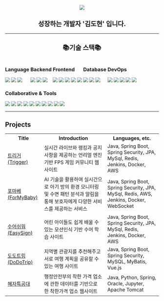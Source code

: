 <div align="center">
  <img src="https://capsule-render.vercel.app/api?type=venom&color=auto&height=300&section=header&text=dodokim98💻%20&fontSize=90">
  <h2>성장하는 개발자 '김도현' 입니다.</h2>
</div>

---

<div align="center">
  <h2>📚기술 스택📚</h2>
</div>

<div>
  <div style="display: inline-block;">
    <h3>Language</h3>
    <img src="https://img.shields.io/badge/java-007396?style=for-the-badge&logo=java&logoColor=white">
    <img src="https://img.shields.io/badge/python-3776AB?style=for-the-badge&logo=python&logoColor=white">
    <img src="https://img.shields.io/badge/c++-00599C?style=for-the-badge&logo=cplusplus&logoColor=white"> <!-- c++ 로고 수정 -->
  </div>
  <div style="display: inline-block;">
    <h3>Backend</h3>
    <img src="https://img.shields.io/badge/spring-6DB33F?style=for-the-badge&logo=spring&logoColor=white">
    <img src="https://img.shields.io/badge/springboot-6DB33F?style=for-the-badge&logo=springboot&logoColor=white">
    <img src="https://img.shields.io/badge/springsecurity-6DB33F?style=for-the-badge&logo=springsecurity&logoColor=white">
  </div>
  <div style="display: inline-block;">
    <h3>Frontend</h3>
    <img src="https://img.shields.io/badge/html5-E34F26?style=for-the-badge&logo=html5&logoColor=white">
    <img src="https://img.shields.io/badge/css-1572B6?style=for-the-badge&logo=css3&logoColor=white">
    <img src="https://img.shields.io/badge/javascript-F7DF1E?style=for-the-badge&logo=javascript&logoColor=black">
    <img src="https://img.shields.io/badge/vue.js-4FC08D?style=for-the-badge&logo=vue.js&logoColor=white">
    <img src="https://img.shields.io/badge/jquery-0769AD?style=for-the-badge&logo=jquery&logoColor=white">
  </div>
  <div style="display: inline-block;">
    <h3>Database</h3>
    <img src="https://img.shields.io/badge/mysql-4479A1?style=for-the-badge&logo=mysql&logoColor=white">
    <img src="https://img.shields.io/badge/redis-DC382D?style=for-the-badge&logo=redis&logoColor=white">
    <img src="https://img.shields.io/badge/oracle-F80000?style=for-the-badge&logo=oracle&logoColor=white">
  </div>
  <div style="display: inline-block;">
    <h3>DevOps</h3>
    <img src="https://img.shields.io/badge/ec2-FF9900?style=for-the-badge&logo=amazonec2&logoColor=white">
    <img src="https://img.shields.io/badge/docker-2496ED?style=for-the-badge&logo=docker&logoColor=white">
    <img src="https://img.shields.io/badge/jenkins-D24939?style=for-the-badge&logo=jenkins&logoColor=white">
    <img src="https://img.shields.io/badge/nginx-009639?style=for-the-badge&logo=nginx&logoColor=white">
    <img src="https://img.shields.io/badge/aws-232F3E?style=for-the-badge&logo=amazonaws&logoColor=white"> <!-- AWS URL 수정 -->
  </div>
  <div style="display: inline-block;">
    <h3>Collaborative & Tools</h3>
    <img src="https://img.shields.io/badge/git-F05032?style=for-the-badge&logo=git&logoColor=white">
    <img src="https://img.shields.io/badge/github-181717?style=for-the-badge&logo=github&logoColor=white">
    <img src="https://img.shields.io/badge/gitlab-FC6D26?style=for-the-badge&logo=gitlab&logoColor=white">
    <img src="https://img.shields.io/badge/jira-0052CC?style=for-the-badge&logo=jira&logoColor=white">
    <img src="https://img.shields.io/badge/mattermost-0058CC?style=for-the-badge&logo=mattermost&logoColor=white">
    <img src="https://img.shields.io/badge/notion-000000?style=for-the-badge&logo=notion&logoColor=white">
    <img src="https://img.shields.io/badge/intelliJ-000000?style=for-the-badge&logo=intellijidea&logoColor=white"> <!-- IntelliJ URL 수정 -->
    <img src="https://img.shields.io/badge/eclipse-2C2255?style=for-the-badge&logo=eclipseide&logoColor=white"> <!-- Eclipse URL 수정 -->
    <img src="https://img.shields.io/badge/vscode-007acc?style=for-the-badge&logo=visualstudiocode&logoColor=white"> <!-- VSCode URL 수정 -->
    <img src="https://img.shields.io/badge/arduino-00878F?style=for-the-badge&logo=arduino&logoColor=white">
  </div>
</div>

---

<h2>Projects</h2>

<table>
  <tr>
    <th>Title</th>
    <th>Introduction</th>
    <th>Languages, etc.</th>
  </tr>
  <tr>
    <td><a href="https://github.com/dodokim98/Trigger">트리거(Trigger)</a></td>
    <td>실시간 라이브와 랭킹과 공지사항을 제공하는 언리얼 엔진 기반 FPS 게임 커뮤니티 웹사이트</td>
    <td>Java, Spring Boot, Spring Security, JPA, MySql, Redis, Jenkins, Docker, AWS</td>
  </tr>
  <tr>
    <td><a href="https://github.com/dodokim98/ForMyBaby">포마베(ForMyBaby)</a></td>
    <td>AI 기술을 활용하여 실시간으로 아기 방의 환경 모니터링 및 수면 패턴 분석과 알림을 통해 보호자에게 다양한 서비스를 제공하는 서비스</td>
    <td>Java, Spring Boot, Spring Security, JPA, MySql, Redis, AWS, Jenkins, Docker, WebSocket</td>
  </tr>
  <tr>
    <td><a href="https://github.com/OnlyTeamLeaderIsE/Sueoswiwo">수어쉬워(EasySign)</a></td>
    <td>어린 아이들도 쉽게 배울 수 있는 모션인식 기반 수어 학습 사이트</td>
    <td>Java, Spring Boot, Spring Security, JPA, MySql, Redis, Jenkins, Docker, AWS</td>
  </tr>
  <tr>
    <td><a href="https://github.com/dodokim98/DoDoTrip">도도트립(DoDoTrip)</a></td>
    <td>지역별 관광지를 추천해주고 서로 여행 계획을 공유할 수 있는 여행 사이트</td>
    <td>Java, Spring Boot, Spring Security, MySQL, MyBatis, Vue.js</td>
  </tr>
  <tr>
    <td><a href="https://github.com/2022-SMHRD-KDT-DCX-BigData-6/GoodPrice_team.git">혜자특공대</a></td>
    <td>행정안전부의 착한 가격 업소에 관한 데이터를 기반으로 한 착한가격 업소 웹사이트</td>
    <td>Java, Python, Spring, Oracle, Jupyter, Apache Tomcat</td>
  </tr>
</table>
